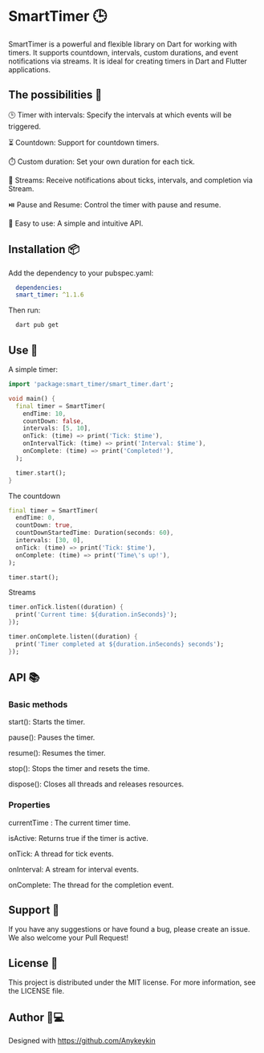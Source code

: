 
# SmartTimer 🕒

SmartTimer is a powerful and flexible library on Dart for working with timers. It supports countdown, intervals, custom durations, and event notifications via streams. It is ideal for creating timers in Dart and Flutter applications.



## The possibilities 🌟

🕒 Timer with intervals: Specify the intervals at which events will be triggered.

⏳ Countdown: Support for countdown timers.

⏱️ Custom duration: Set your own duration for each tick.

🔄 Streams: Receive notifications about ticks, intervals, and completion via Stream.

⏯️ Pause and Resume: Control the timer with pause and resume.

🚀 Easy to use: A simple and intuitive API.


## Installation 📦
Add the dependency to your pubspec.yaml:

```yaml
  dependencies:
  smart_timer: ^1.1.6
```
Then run:
```bash
  dart pub get
```

## Use 🚀
A simple timer:

```dart
import 'package:smart_timer/smart_timer.dart';

void main() {
  final timer = SmartTimer(
    endTime: 10,
    countDown: false,
    intervals: [5, 10],
    onTick: (time) => print('Tick: $time'),
    onIntervalTick: (time) => print('Interval: $time'),
    onComplete: (time) => print('Completed!'),
  );

  timer.start();
}
```

The countdown
```dart
final timer = SmartTimer(
  endTime: 0,
  countDown: true,
  countDownStartedTime: Duration(seconds: 60),
  intervals: [30, 0],
  onTick: (time) => print('Tick: $time'),
  onComplete: (time) => print('Time\'s up!'),
);

timer.start();
```

Streams
```dart
timer.onTick.listen((duration) {
  print('Current time: ${duration.inSeconds}');
});

timer.onComplete.listen((duration) {
  print('Timer completed at ${duration.inSeconds} seconds');
});
```

## API 📚
### Basic methods
start(): Starts the timer.

pause(): Pauses the timer.

resume(): Resumes the timer.

stop(): Stops the timer and resets the time.

dispose(): Closes all threads and releases resources.

### Properties
currentTime : The current timer time.

isActive: Returns true if the timer is active.

onTick: A thread for tick events.

onInterval: A stream for interval events.

onComplete: The thread for the completion event.

## Support 🤝

If you have any suggestions or have found a bug, please create an issue. We also welcome your Pull Request!


## License 📄

This project is distributed under the MIT license. For more information, see the LICENSE file.

## Author 👨💻

Designed with https://github.com/Anykeykin
